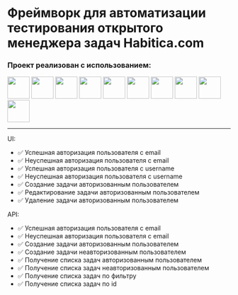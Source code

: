 # Фреймворк для автоматизации тестирования открытого менеджера задач Habitica.com

### Проект реализован с использованием:

<img src="resources/images/logo/python.svg" width="50"> <img src="resources/images/logo/pytest.png" width="50"> <img src="resources/images/logo/pycharm.png" width="50"> <img src="resources/images/logo/selene.png" width="50"> <img src="resources/images/logo/selenoid.png" width="50"> <img src="resources/images/logo/jenkins.png" width="50"> <img src="resources/images/logo/Allure.svg" width="50"> <img src="resources/images/logo/Allure_TO.svg" width="50"> <img src="resources/images/logo/telegram.svg" width="50"> <img src="resources/images/logo/jira.svg" width="50">

----

<!-- Тест кейсы -->
UI:
* ✅ Успешная авторизация пользователя с email
* ✅ Неуспешная авторизация пользователя с email
* ✅ Успешная авторизация пользователя с username
* ✅ Неуспешная авторизация пользователя с username
* ✅ Создание задачи авторизованным пользователем
* ✅ Редактирование задачи авторизованным пользователем
* ✅ Удаление задачи авторизованным пользователем

 API:
* ✅ Успешная авторизация пользователя с email
* ✅ Неуспешная авторизация пользователя с email
* ✅ Создание задачи авторизованным пользователем
* ✅ Создание задачи неавторизованным пользователем
* ✅ Получение списка задач авторизованным пользователем
* ✅ Получение списка задач неавторизованным пользователем
* ✅ Получение списка задач по фильтру
* ✅ Получение списка задач по id
